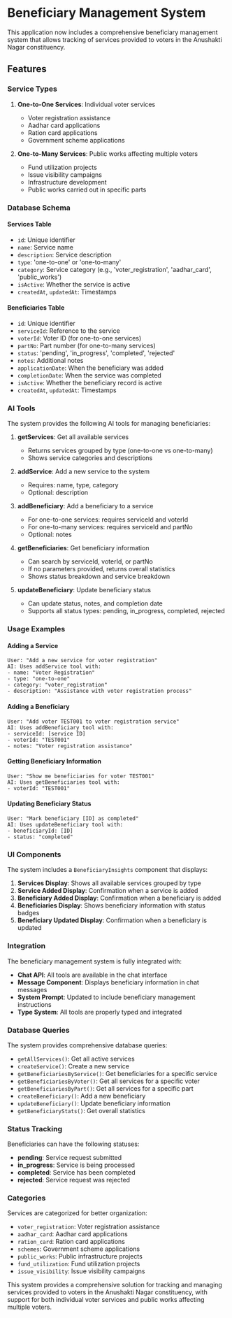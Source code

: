 # Beneficiary Management System

This application now includes a comprehensive beneficiary management system that allows tracking of services provided to voters in the Anushakti Nagar constituency.

## Features

### Service Types

1. **One-to-One Services**: Individual voter services
   - Voter registration assistance
   - Aadhar card applications
   - Ration card applications
   - Government scheme applications

2. **One-to-Many Services**: Public works affecting multiple voters
   - Fund utilization projects
   - Issue visibility campaigns
   - Infrastructure development
   - Public works carried out in specific parts

### Database Schema

#### Services Table
- `id`: Unique identifier
- `name`: Service name
- `description`: Service description
- `type`: 'one-to-one' or 'one-to-many'
- `category`: Service category (e.g., 'voter_registration', 'aadhar_card', 'public_works')
- `isActive`: Whether the service is active
- `createdAt`, `updatedAt`: Timestamps

#### Beneficiaries Table
- `id`: Unique identifier
- `serviceId`: Reference to the service
- `voterId`: Voter ID (for one-to-one services)
- `partNo`: Part number (for one-to-many services)
- `status`: 'pending', 'in_progress', 'completed', 'rejected'
- `notes`: Additional notes
- `applicationDate`: When the beneficiary was added
- `completionDate`: When the service was completed
- `isActive`: Whether the beneficiary record is active
- `createdAt`, `updatedAt`: Timestamps

### AI Tools

The system provides the following AI tools for managing beneficiaries:

1. **getServices**: Get all available services
   - Returns services grouped by type (one-to-one vs one-to-many)
   - Shows service categories and descriptions

2. **addService**: Add a new service to the system
   - Requires: name, type, category
   - Optional: description

3. **addBeneficiary**: Add a beneficiary to a service
   - For one-to-one services: requires serviceId and voterId
   - For one-to-many services: requires serviceId and partNo
   - Optional: notes

4. **getBeneficiaries**: Get beneficiary information
   - Can search by serviceId, voterId, or partNo
   - If no parameters provided, returns overall statistics
   - Shows status breakdown and service breakdown

5. **updateBeneficiary**: Update beneficiary status
   - Can update status, notes, and completion date
   - Supports all status types: pending, in_progress, completed, rejected

### Usage Examples

#### Adding a Service
```
User: "Add a new service for voter registration"
AI: Uses addService tool with:
- name: "Voter Registration"
- type: "one-to-one"
- category: "voter_registration"
- description: "Assistance with voter registration process"
```

#### Adding a Beneficiary
```
User: "Add voter TEST001 to voter registration service"
AI: Uses addBeneficiary tool with:
- serviceId: [service ID]
- voterId: "TEST001"
- notes: "Voter registration assistance"
```

#### Getting Beneficiary Information
```
User: "Show me beneficiaries for voter TEST001"
AI: Uses getBeneficiaries tool with:
- voterId: "TEST001"
```

#### Updating Beneficiary Status
```
User: "Mark beneficiary [ID] as completed"
AI: Uses updateBeneficiary tool with:
- beneficiaryId: [ID]
- status: "completed"
```

### UI Components

The system includes a `BeneficiaryInsights` component that displays:

1. **Services Display**: Shows all available services grouped by type
2. **Service Added Display**: Confirmation when a service is added
3. **Beneficiary Added Display**: Confirmation when a beneficiary is added
4. **Beneficiaries Display**: Shows beneficiary information with status badges
5. **Beneficiary Updated Display**: Confirmation when a beneficiary is updated

### Integration

The beneficiary management system is fully integrated with:

- **Chat API**: All tools are available in the chat interface
- **Message Component**: Displays beneficiary information in chat messages
- **System Prompt**: Updated to include beneficiary management instructions
- **Type System**: All tools are properly typed and integrated

### Database Queries

The system provides comprehensive database queries:

- `getAllServices()`: Get all active services
- `createService()`: Create a new service
- `getBeneficiariesByService()`: Get beneficiaries for a specific service
- `getBeneficiariesByVoter()`: Get all services for a specific voter
- `getBeneficiariesByPart()`: Get all services for a specific part
- `createBeneficiary()`: Add a new beneficiary
- `updateBeneficiary()`: Update beneficiary information
- `getBeneficiaryStats()`: Get overall statistics

### Status Tracking

Beneficiaries can have the following statuses:

- **pending**: Service request submitted
- **in_progress**: Service is being processed
- **completed**: Service has been completed
- **rejected**: Service request was rejected

### Categories

Services are categorized for better organization:

- `voter_registration`: Voter registration assistance
- `aadhar_card`: Aadhar card applications
- `ration_card`: Ration card applications
- `schemes`: Government scheme applications
- `public_works`: Public infrastructure projects
- `fund_utilization`: Fund utilization projects
- `issue_visibility`: Issue visibility campaigns

This system provides a comprehensive solution for tracking and managing services provided to voters in the Anushakti Nagar constituency, with support for both individual voter services and public works affecting multiple voters. 